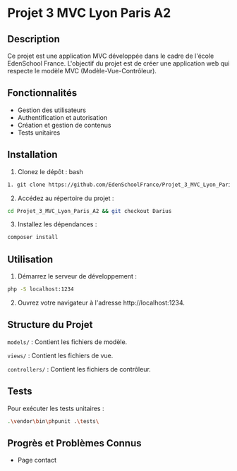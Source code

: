 # Projet 3 MVC Lyon Paris A2
## Description
Ce projet est une application MVC développée dans le cadre de l'école EdenSchool France. L'objectif du projet est de créer une application web qui respecte le modèle MVC (Modèle-Vue-Contrôleur).

## Fonctionnalités
- Gestion des utilisateurs
- Authentification et autorisation
- Création et gestion de contenus
- Tests unitaires

## Installation
1. Clonez le dépôt :
bash
```bash
1. git clone https://github.com/EdenSchoolFrance/Projet_3_MVC_Lyon_Paris_A2.git
```
2. Accédez au répertoire du projet :
```bash
cd Projet_3_MVC_Lyon_Paris_A2 && git checkout Darius
```
3. Installez les dépendances :
```bash
composer install
```
## Utilisation
1. Démarrez le serveur de développement :
```bash
php -S localhost:1234
```
2. Ouvrez votre navigateur à l'adresse http://localhost:1234.
## Structure du Projet
`models/` : Contient les fichiers de modèle.

`views/` : Contient les fichiers de vue.

`controllers/` : Contient les fichiers de contrôleur.
## Tests
Pour exécuter les tests unitaires :

```bash
.\vendor\bin\phpunit .\tests\
```
## Progrès et Problèmes Connus
- Page contact
